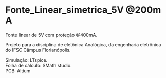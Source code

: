 # Fonte_Linear_simetrica_5V @200m A

Fonte linear de 5V com proteção @400mA.</br>

Projeto para a disciplina de eletônica Analógica, da engenharia eletrônica do IFSC Câmpus Florianópolis.</br>

Simulação: LTspice. </br>
Folha de cálculo: SMath studio.</br>
PCB: Altium</br>
